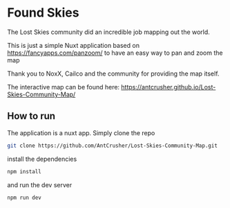 # Found Skies

The Lost Skies community did an incredible job mapping out the world.

This is just a simple Nuxt application based on https://fancyapps.com/panzoom/ to have an easy way to pan and zoom the map

Thank you to NoxX, Cailco and the community for providing the map itself.

The interactive map can be found here: https://antcrusher.github.io/Lost-Skies-Community-Map/


## How to run

The application is a nuxt app. Simply clone the repo

```bash
git clone https://github.com/AntCrusher/Lost-Skies-Community-Map.git
```

install the dependencies

```bash
npm install
```

and run the dev server

```bash
npm run dev
```
